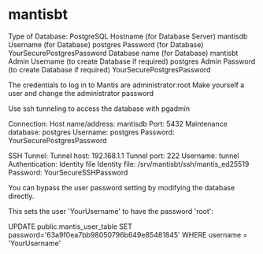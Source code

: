# mantisbt

Type of Database:																	PostgreSQL
Hostname (for Database Server)										mantisdb
Username (for Database)														postgres
Password (for Database)														YourSecurePostgresPassword
Database name (for Database)											mantisbt
Admin Username (to create Database if required) 	postgres
Admin Password (to create Database if required) 	YourSecurePostgresPassword

The credentials to log in to Mantis are administrator:root
Make yourself a user and change the administrator password

Use ssh tunneling to access the database with pgadmin

Connection:
  Host name/address:     mantisdb
  Port:                  5432
  Maintenance database:  postgres
  Username:              postgres
  Password:              YourSecurePostgresPassword

SSH Tunnel:
  Tunnel host:           192.168.1.1
  Tunnel port:           222
  Username:              tunnel
  Authentication:        Identity file
  Identity file:         /srv/mantisbt/ssh/mantis_ed25519
  Password:              YourSecureSSHPassword

You can bypass the user password setting by modifying the database directly.

This sets the user 'YourUsername' to have the password 'root':

UPDATE public.mantis_user_table
SET password='63a9f0ea7bb98050796b649e85481845'
WHERE username = 'YourUsername'